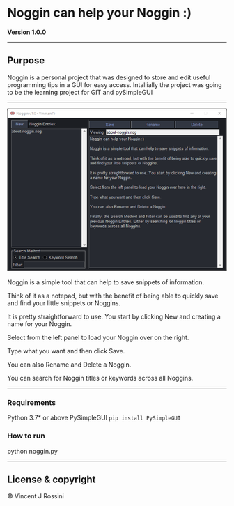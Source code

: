 # Noggin can help your Noggin :)

**Version 1.0.0**

---

## Purpose 
Noggin is a personal project that was designed to store and edit useful programming tips in a GUI for easy access.
Intallially the project was going to be the learning project for GIT and pySimpleGUI

---

![image](noggin_gui.png)

Noggin is a simple tool that can help to save snippets of information.

Think of it as a notepad, but with the benefit of being able to quickly save and find your little snippets or Noggins.

It is pretty straightforward to use. You start by clicking New and creating a name for your Noggin.

Select from the left panel to load your Noggin over on the right.

Type what you want and then click Save.

You can also Rename and Delete a Noggin.

You can search for Noggin titles or keywords across all Noggins.

---

### Requirements
Python 3.7* or above
PySimpleGUI `pip install PySimpleGUI`

### How to run
python noggin.py

---
## License & copyright
© Vincent J Rossini
